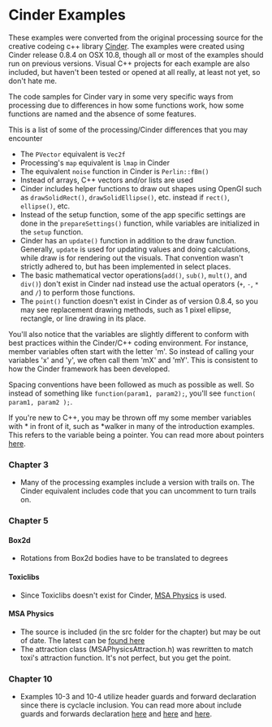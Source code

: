 Cinder Examples
===========================

These examples were converted from the original processing source for the creative codeing c++ library [Cinder](http://www.libCinder.org). The examples were created using Cinder release 0.8.4 on OSX 10.8, though all or most of the examples should run on previous versions. Visual C++ projects for each example are also included, but haven't been tested or opened at all really, at least not yet, so don't hate me.

The code samples for Cinder vary in some very specific ways from processing due to differences in how some functions work, how some functions are named and the absence of some features. 

This is a list of some of the processing/Cinder differences that you may encounter

* The ``PVector`` equivalent is ``Vec2f``
* Processing's ``map`` equivalent is ``lmap`` in Cinder
* The equivalent ``noise`` function in Cinder is ``Perlin::fBm()``
* Instead of arrays, C++ vectors and/or lists are used
* Cinder includes helper functions to draw out shapes using OpenGl such as ``drawSolidRect()``, ``drawSolidEllipse()``, etc. instead if ``rect()``, ``ellipse()``, etc.
* Instead of the setup function, some of the app specific settings are done in the ``prepareSettings()`` function, while variables are initialized in the ``setup`` function.
* Cinder has an ``update()`` function in addition to the draw function. Generally, ``update`` is used for updating values and doing calculations, while draw is for rendering out the visuals. That convention wasn't strictly adhered to, but has been implemented in select places.
* The basic mathematical vector operations(``add()``, ``sub()``, ``mult()``, and ``div()``) don't exist in Cinder nad instead use the actual operators (``+``, ``-``, ``*`` and ``/``) to perform those functions.
* The ``point()`` function doesn't exist in Cinder as of version 0.8.4, so you may see replacement drawing methods, such as 1 pixel ellipse, rectangle, or line drawing in its place.

You'll also notice that the variables are slightly different to conform with best practices within the Cinder/C++ coding environment. For instance, member variables often start with the letter 'm'. So instead of calling your variables 'x' and 'y', we often call them 'mX' and 'mY'. This is consistent to how the Cinder framework has been developed. 

Spacing conventions have been followed as much as possible as well. So instead of something like ``function(param1, param2);``, you'll see ``function( param1, param2 );``.

If you're new to C++, you may be thrown off my some member variables with * in front of it, such as *walker in many of the introduction examples. This refers to the variable being a pointer. You can read more about pointers [here](http://www.cplusplus.com/doc/tutorial/pointers/).

### Chapter 3

* Many of the processing examples include a version with trails on. The Cinder equivalent includes code that you can uncomment to turn trails on.

### Chapter 5
#### Box2d

* Rotations from Box2d bodies have to be translated to degrees

#### Toxiclibs

* Since Toxiclibs doesn't exist for Cinder, [MSA Physics](https://github.com/memo/ofxMSAPhysics) is used.

#### MSA Physics
* The source is included (in the src folder for the chapter) but may be out of date. The latest can be [found here](https://github.com/memo/ofxMSAPhysics)
* The attraction class (MSAPhysicsAttraction.h) was rewritten to match toxi's attraction function. It's not perfect, but you get the point.

### Chapter 10

* Examples  10-3 and 10-4 utilize header guards and forward declaration since there is cyclacle inclusion. You can read more about include guards and forwards declaration [here](http://www.cplusplus.com/forum/articles/10627/) and [here](http://en.wikipedia.org/wiki/Include_guard) and [here](http://en.wikipedia.org/wiki/Forward_declaration).